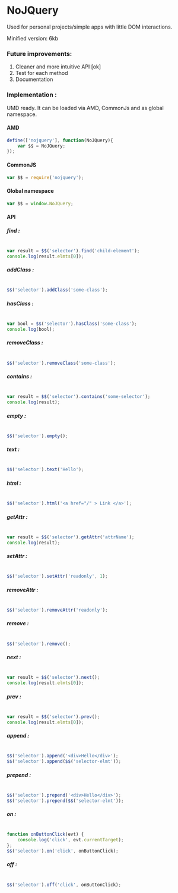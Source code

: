 # NoJQuery 
Used for personal projects/simple apps with little DOM interactions.

Minified version: 6kb

### Future improvements:
1. Cleaner and more intuitive API [ok]
2. Test for each method 
3. Documentation

### Implementation :
UMD ready. It can be loaded via AMD, CommonJs and as global namespace.

#### AMD
```js
define(['nojquery'], function(NoJQuery){
    var $$ = NoJQuery;
});
```
#### CommonJS
```js
var $$ = require('nojquery');
```
#### Global namespace
```js
var $$ = window.NoJQuery;
```

#### API

##### find :
#
```js
var result = $$('selector').find('child-element');
console.log(result.elmts[0]);
```
##### addClass :
#
```js
$$('selector').addClass('some-class');
```
##### hasClass :
#
```js
var bool = $$('selector').hasClass('some-class');
console.log(bool);
```
##### removeClass :
#
```js
$$('selector').removeClass('some-class');
```
##### contains :
#
```js
var result = $$('selector').contains('some-selector');
console.log(result);
```
##### empty :
#
```js
$$('selector').empty();
```
##### text :
#
```js
$$('selector').text('Hello');
```
##### html :
#
```js
$$('selector').html('<a href="/" > Link </a>');
```
##### getAttr :
#
```js
var result = $$('selector').getAttr('attrName');
console.log(result);
```
##### setAttr :
#
```js
$$('selector').setAttr('readonly', 1);
```
##### removeAttr :
#
```js
$$('selector').removeAttr('readonly');
```
##### remove :
#
```js
$$('selector').remove();
```
##### next :
#
```js
var result = $$('selector').next();
console.log(result.elmts[0]);
```
##### prev :
#
```js
var result = $$('selector').prev();
console.log(result.elmts[0]);
```

##### append :
#
```js
$$('selector').append('<div>Hello</div>');
$$('selector').append($$('selector-elmt'));
```
##### prepend :
#
```js
$$('selector').prepend('<div>Hello</div>');
$$('selector').prepend($$('selector-elmt'));
```

##### on :
#
```js
function onButtonClick(evt) {
    console.log('click', evt.currentTarget);
};
$$('selector').on('click', onButtonClick);
```
##### off :
#
```js
$$('selector').off('click', onButtonClick);
```